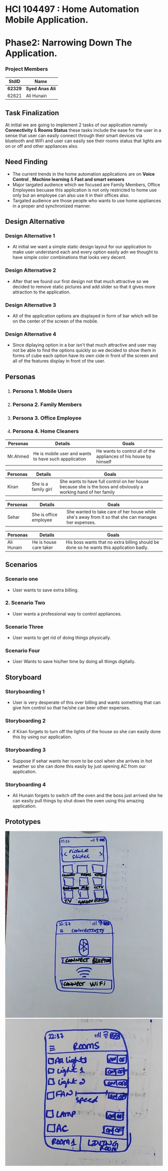 ﻿# HCI 104497 : Home Automation Mobile Application. #
# Phase2: Narrowing Down The Application. #
### Project Members ###
StdID | Name
------------ | -------------
**62329** | **Syed Anas Ali**
62621 | Ali Hunain
## Task Finalization ##
At initial we are going to implement 2 tasks of our application namely **Connectivity** & **Rooms Status** these tasks include the ease for the user in a sense that user can easily connect through their smart devices via bluetooth and WiFi and user can easily see their rooms status that lights are on or off and other appliances also. 

## Need Finding ##
- The current trends in the home automation applications are on **Voice Control** , **Machine learning** & **Fast and smart sensors** 
- Major targated audience which we focused are Family Members, Office Employees becuase this application is not only restricted to home use only but an employee can also use it in their offices also.
- Targated audience are those people who wants to use home appliances in a proper and synchronized manner.

## Design Alternative ##

### Design Alternative 1 ###
- At initial we want a simple static design layout for our application to make user understand each and every option easily adn we thought to have simple color combinations that looks very decent.
  
### Design Alternative 2 ###
- After that we found our first design not that much attractive so we decided to remove static pictures and add slider so that it gives more attraction to the application.
  
### Design Alternative 3 ###
- All of the application options are displayed in form of bar which will be on the center of the screen of the mobile.

### Design Alternative 4 ###
- Since diplaying option in a bar isn't that much attractive and user may not be able to find the options quickly so we decided to show them in forms of cube each option have its own cide in front of the screen and all of the features display in front of the user.

## Personas ##

1. ### Persona 1. Mobile Users ###

2. ### Persona 2. Family Members ###

3. ### Persona 3. Office Employee ###

4. ### Persona 4. Home Cleaners ###

Personas | Details | Goals
------------ | ------------- | -------------
Mr.Ahmed | He is mobile user and wants to have such appplication| He wants to control all of the appliances of his house by himself
		  
Personas | Details | Goals
------------ | ------------- | -------------
Kiran | She is a family girl | She wants to have full control on her house because she is the boss and obviously a working hand of her family
		    
Personas | Details | Goals
------------ | ------------- | -------------
Sehar | She is office employee | She wanted to take care of her house while she's away from it so that she can manages her expenses.

Personas | Details | Goals
------------ | ------------- | -------------
Ali Hunain | He is house care taker  | His boss wants that no extra billing should be done so he wants this application badly.
 

## Scenarios ##

###  Scenario one ###
- User wants to save extra billing.

### 2. Scenario Two ###
- User wants a professional way to control appliances.

### Scenario Three ###
- User wants to get rid of doing things physically.

### Scenario Four ###
- User Wants to save his/her time by doing all things digitally.

## Storyboard ##

### Storyboarding 1 ###
- User is very desperate of this over billing and wants something that can give him control so that he/she can beer other expenses.

### Storyboarding 2 ###
- if Kiran forgets to turn off the lights of the house so she can easily done this by using our application.

### Storyboarding 3 ###
- Suppose if sehar wants her room to be cool when she arrives in hot weather so she can done this easily by just opening AC from our application.

### Storyboarding 4 ###
- Ali Hunain forgets to switch off the oven and the boss just arrived she he can easily pull things by shut down the oven using this amazing application.

## Prototypes ##
![Prototype 1](Prototypes/1.jpg)
![Prototype 2](Prototypes/2.jpg)
